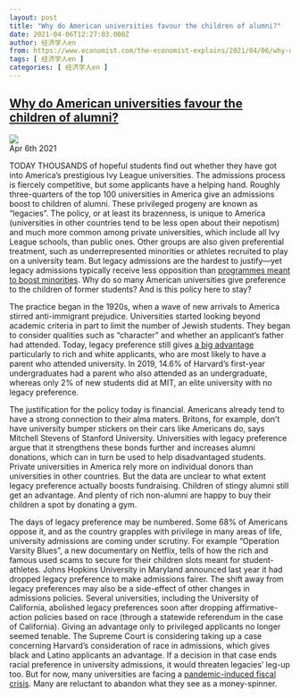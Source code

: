 ```yaml
---
layout: post
title: "Why do American universities favour the children of alumni?"
date: 2021-04-06T12:27:03.000Z
author: 经济学人en
from: https://www.economist.com/the-economist-explains/2021/04/06/why-do-american-universities-favour-the-children-of-alumni
tags: [ 经济学人en ]
categories: [ 经济学人en ]
---
```

<!--1617712023000-->
[Why do American universities favour the children of alumni?](https://www.economist.com/the-economist-explains/2021/04/06/why-do-american-universities-favour-the-children-of-alumni)
------

<div>
<img src="https://images.weserv.nl/?url=www.economist.com/img/b/1280/720/90/sites/default/files/20210410_BLP501.jpg"/><div></div><aside ><div ><time itemscope="" itemType="http://schema.org/DateTime" dateTime="2021-04-06T12:16:32Z" >Apr 6th 2021</time><meta itemProp="author" content="The Economist"/></div><div ></div></aside><p >TODAY THOUSANDS of hopeful students find out whether they have got into America’s prestigious Ivy League universities. The admissions process is fiercely competitive, but some applicants have a helping hand. Roughly three-quarters of the top 100 universities in America give an admissions boost to children of alumni. These privileged progeny are known as “legacies”. The policy, or at least its brazenness, is unique to America (universities in other countries tend to be less open about their nepotism) and much more common among private universities, which include all Ivy League schools, than public ones. Other groups are also given preferential treatment, such as underrepresented minorities or athletes recruited to play on a university team. But legacy admissions are the hardest to justify—yet legacy admissions typically receive less opposition than <a href="https://www.economist.com/united-states/2017/08/10/after-affirmative-action">programmes meant to boost minorities</a>. Why do so many American universities give preference to the children of former students? And is this policy here to stay?</p><div id="" ><div><div id="econ-1"></div></div></div><p >The practice began in the 1920s, when a wave of new arrivals to America stirred anti-immigrant prejudice. Universities started looking beyond academic criteria in part to limit the number of Jewish students. They began to consider qualities such as “character” and whether an applicant’s father had attended. Today, legacy preference still gives <a href="https://www.economist.comhttps://www.economist.com/graphic-detail/2019/10/04/does-harvard-accept-its-cleverest-applicants">a big advantage</a> particularly to rich and white applicants, who are most likely to have a parent who attended university. In 2019, 14.6% of Harvard’s first-year undergraduates had a parent who also attended as an undergraduate, whereas only 2% of new students did at MIT, an elite university with no legacy preference. </p><p >The justification for the policy today is financial. Americans already tend to have a strong connection to their alma maters. Britons, for example, don’t have university bumper stickers on their cars like Americans do, says Mitchell Stevens of Stanford University. Universities with legacy preference argue that it strengthens these bonds further and increases alumni donations, which can in turn be used to help disadvantaged students. Private universities in America rely more on individual donors than universities in other countries. But the data are unclear to what extent legacy preference actually boosts fundraising. Children of stingy alumni still get an advantage. And plenty of rich non-alumni are happy to buy their children a spot by donating a gym. </p><p >The days of legacy preference may be numbered. Some 68% of Americans oppose it, and as the country grapples with privilege in many areas of life, university admissions are coming under scrutiny. For example “Operation Varsity Blues”, a new documentary on Netflix, tells of how the rich and famous used scams to secure for their children slots meant for student-athletes. Johns Hopkins University in Maryland announced last year it had dropped legacy preference to make admissions fairer. The shift away from legacy preferences may also be a side-effect of other changes in admissions policies. Several universities, including the University of California, abolished legacy preferences soon after dropping affirmative-action policies based on race (through a statewide referendum in the case of California). Giving an advantage only to privileged applicants no longer seemed tenable. The Supreme Court is considering taking up a case concerning Harvard’s consideration of race in admissions, which gives black and Latino applicants an advantage. If a decision in that case ends racial preference in university admissions, it would threaten legacies’ leg-up too. But for now, many universities are facing a <a href="https://www.economist.com/briefing/2020/08/08/covid-19-could-push-some-universities-over-the-brink">pandemic-induced fiscal crisis</a>. Many are reluctant to abandon what they see as a money-spinner.</p>
</div>
